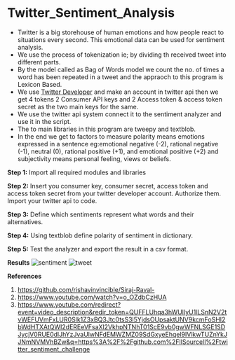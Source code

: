 # Twitter_Sentiment_Analysis

- Twitter is a big storehouse of human emotions and how people react to situations every second. This emotional data can be used for sentiment analysis.
- We use the process of tokenization ie; by dividing th received tweet into different parts.
- By the model called as Bag of Words model we count the no. of times a word has been repeated in a tweet and the appraoch to this program is Lexicon Based. 
- We use [Twitter Developer](https://developer.twitter.com/apps) and make an account in twitter api then we get 4 tokens 2 Consumer API keys and 2 Access token & access token secret as the two main keys for the same. 
- We use the twitter api system connect it to the sentiment analyzer and use it in the script. 
- The to main libraries in this program are tweepy and textblob.
- In the end we get to factors to measure polarity means emotions expressed in a sentence eg:emotional negative (-2), rational negative (-1), neutral (0), rational positive (+1), and emotional positive (+2) and subjectivity means personal feeling, views or beliefs.

**Step 1:** Import all required modules and libraries

**Step 2:** Insert you consumer key, consumer secret, access token and access token secret from your twitter developer account. Authorize them. Import your twitter api to code.

**Step 3:** Define which sentiments represent what words and their alternatives.

**Step 4:** Using textblob define polarity of sentiment in dictionary.

**Step 5:** Test the analyzer and export the result in a csv format.

**Results**
![sentiment](https://github.com/ShrishtiHore/Twitter_Sentiment_Analysis/blob/master/twitter_sentiment_analysis_output.PNG)
![tweet](https://github.com/ShrishtiHore/Twitter_Sentiment_Analysis/blob/master/tweet.PNG)

**References**
1. https://github.com/rishavinvincible/Siraj-Raval-
2. https://www.youtube.com/watch?v=o_OZdbCzHUA
3. https://www.youtube.com/redirect?event=video_description&redir_token=QUFFLUhqa3hWUlIyU1lLSnN2V2tvWEFUVmFxLUR0Slk1Z3xBQ3Jtc0tsS3l5YjdsOUpsaktUNV9kcmFoSHI2bWdHTXAtQWI2dEREeVFsaXl2VkhpNTNhT01ScE9vb0gwWFNLSGE1SDJycjV0RUE0dlJhYzJvaUlwNFdEMWZMZ09SdGxyeEhqel9IVlkwTUZnYkJJNmNVMVhBZw&q=https%3A%2F%2Fgithub.com%2FllSourcell%2Ftwitter_sentiment_challenge
